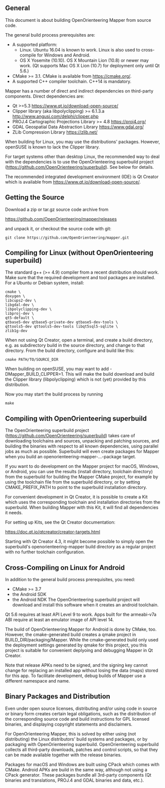 ## General

This document is about building OpenOrienteering Mapper from source code. 

The general build process prerequisites are:
 - A supported platform: 
   - Linux. Ubuntu 16.04 is known to work.
     Linux is also used to cross-compile for Windows and Android.
   - OS X Yosemite (10.10). OS X Mountain Lion (10.8) or newer may work.
     (Qt supports Mac OS X Lion (10.7) for deployment only until Qt 5.6.)
 - CMake >= 3.1.
   CMake is available from https://cmake.org/.
 - A supported C++ compiler toolchain. C++14 is mandatory.

Mapper has a number of direct and indirect dependencies on third-party
components. Direct dependencies are:
 - Qt >=5.3
   https://www.qt.io/download-open-source/
 - Clipper library (aka libpolyclipping) >= 6.1.3.a
   http://www.angusj.com/delphi/clipper.php
 - PROJ.4 Cartographic Projections Library >= 4.8
   https://proj4.org/
 - GDAL Geospatial Data Abstraction Library
   https://www.gdal.org/
 - ZLib Compression Library
   https://zlib.net/

When building for Linux, you may use the distributions' packages. 
However, openSUSE is known to lack the Clipper library.

For target systems other than desktop Linux, the recommended way to deal
with the dependencies is to use the OpenOrienteering superbuild project
(https://github.com/OpenOrienteering/superbuild). See below for details.

The recommended integrated development environment (IDE) is Qt Creator
which is available from https://www.qt.io/download-open-source/.


## Getting the Source

Download a zip or tar.gz source code archive from

https://github.com/OpenOrienteering/mapper/releases

and unpack it, or checkout the source code with git:


```
git clone https://github.com/OpenOrienteering/mapper.git
```


## Compiling for Linux (without OpenOrienteering superbuild)

The standard g++ (>= 4.9) compiler from a recent distribution should work. Make
sure that the required development and tool packages are installed. For a Ubuntu
or Debian system, install:
```
cmake \
doxygen \
libcups2-dev \
libgdal-dev \
libpolyclipping-dev \
libproj-dev \
qt5-default \
qtbase5-dev qtbase5-private-dev qtbase5-dev-tools \
qttools5-dev qttools5-dev-tools libqt5sql5-sqlite \
zlib1g-dev
```

When not using Qt Creator, open a terminal, and create a build directory, e.g.
as subdirectory build in the source directory, and change to that directory.
From the build directory, configure and build like this:

```
cmake PATH/TO/SOURCE_DIR
```

When building on openSUSE, you may want to add -DMapper_BUILD_CLIPPER=1. This
will make the build download and build the Clipper library (libpolyclipping)
which is not (yet) provided by this distribution.

Now you may start the build process by running

```
make
```


## Compiling with OpenOrienteering superbuild

The OpenOrienteering superbuild project
(https://github.com/OpenOrienteering/superbuild)
takes care of downloading toolchains and sources, unpacking and patching
sources, and building the binaries with respect to all known dependencies,
using parallel jobs as much as possible. Superbuild will even create packages
for Mapper when you build an openorienteering-mapper-...-package target.

If you want to do development on the Mapper project for macOS, Windows, or
Android, you can use the results (install directory, toolchain directory) from
the superbuild for building the Mapper CMake project, for example by using
the toolchain file from the superbuild directory, or by setting
CMAKE_PREFIX_PATH to point to the superbuild installation directory.

For convenient development in Qt Creator, it is possible to create a Kit which
uses the corresponding toolchain and installation directories from the
superbuild. When building Mapper with this Kit, it will find all dependencies
it needs.

For setting up Kits, see the Qt Creator documentation:

https://doc.qt.io/qtcreator/creator-targets.html

Starting with Qt Creator 4.3, it might become possible to simply open the
superbuild's openorienteering-mapper build directory as a regular project
with no further toolchain configuration.


## Cross-Compiling on Linux for Android

In addition to the general build process prerequisites, you need:
 - CMake >= 3.7
 - the Android SDK
 - the Android NDK
The OpenOrienteering superbuild project will download and install this software
when it creates an android toolchain.

Qt 5.6 requires at least API Level 9 to work. Apps built for the armeabi-v7a
ABI require at least an emulator image of API level 14.

The build of OpenOrienteering Mapper for Android is done by CMake, too.
However, the cmake-generated build creates a qmake project in
BUILD_DIR/packaging/Mapper. While the cmake-generated build only used the
deployment settings generated by qmake for this project, you this project is
suitable for convenient deplyoing and debugging Mapper in Qt Creator.

Note that release APKs need to be signed, and the signing key cannot change for
replacing an installed app without losing the data (maps) stored for this app.
To facilitate development, debug builds of Mapper use a different namespace and
name.


## Binary Packages and Distribution

Even under open source licenses, distributing and/or using code in source or
binary form creates certain legal obligations, such as the distribution of the
corresponding source code and build instructions for GPL licensed binaries,
and displaying copyright statements and disclaimers.

For OpenOrienteering Mapper, this is solved by either using (not distributing)
the Linux distributors' build systems and packages, or by packaging with
OpenOrienteering superbuild. OpenOrienteering superbuild collects all
third-party downloads, patches and control scripts, so that they can be made
available together with the release binaries.

Packages for macOS and Windows are built using CPack which comes with CMake.
Android APKs are build in the same way, although not using a CPack generator.
These packages bundle all 3rd-party components (Qt binaries and translations,
PROJ.4 and GDAL binaries and data, etc.). 
